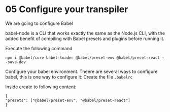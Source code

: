 # 05 Configure your transpiler
We are going to configure Babel

babel-node is a CLI that works exactly the same as the Node.js CLI, 
with the added benefit of compiling with Babel presets and plugins before running it.

Execute the following command
```
npm i @babel/core babel-loader @babel/preset-env @babel/preset-react --save-dev
```

Configure your babel environment. Theere are several ways to configure babel, 
this is one way to configure it:
Create the file 
```.babelrc```

Inside create to following content:
```
{
"presets": ["@babel/preset-env", "@babel/preset-react"]
}
```
